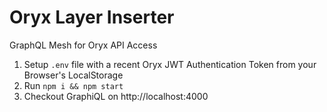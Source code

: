 # Oryx Layer Inserter

GraphQL Mesh for Oryx API Access

1. Setup `.env` file with a recent Oryx JWT Authentication Token from your Browser's LocalStorage
2. Run `npm i && npm start`
3. Checkout GraphiQL on http://localhost:4000


